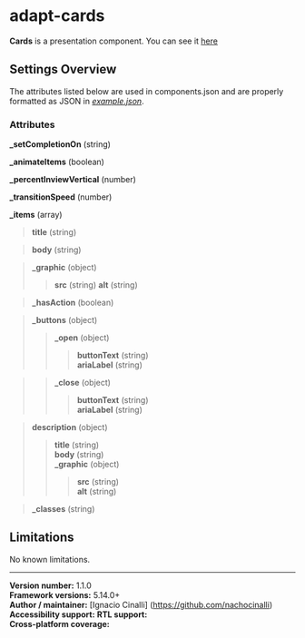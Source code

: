 # adapt-cards
 **Cards** is a presentation component. You can see it [here](https://adaptlearning-no-core.web.app/#/id/po-05)

## Settings Overview
The attributes listed below are used in components.json and are properly formatted as JSON in  [*example.json*](https://github.com/nachocinalli/adapt-cards/blob/master/example.json).

### Attributes

**_setCompletionOn** (string)

**_animateItems** (boolean)

**_percentInviewVertical** (number)

**_transitionSpeed** (number)

**_items** (array)

>**title** (string)

>**body** (string)

>**_graphic** (object)
>>**src** (string)
>>**alt** (string)

>**_hasAction** (boolean)

>**_buttons** (object)
>>**_open** (object)  
>>>**buttonText** (string)  
>>>**ariaLabel** (string)  

>>**_close** (object)  
>>>**buttonText** (string)  
>>>**ariaLabel** (string)  

>**description** (object)  
>>**title** (string)  
>>**body** (string)  
>>**_graphic** (object)  
>>>**src** (string)  
>>>**alt** (string)  

>**_classes** (string)

## Limitations

No known limitations.

----------------------------
**Version number:**  1.1.0  
**Framework versions:** 5.14.0+  
**Author / maintainer:** [Ignacio Cinalli] (https://github.com/nachocinalli)  
**Accessibility support:** 
**RTL support:**   
**Cross-platform coverage:** 